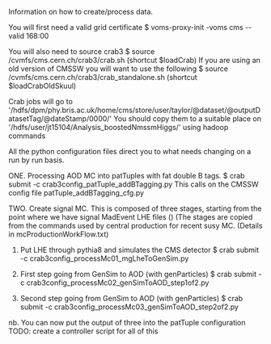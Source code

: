 Information on how to create/process data.

You will first need a valid grid certificate
$ voms-proxy-init -voms cms --valid 168:00

You will also need to source crab3
$ source /cvmfs/cms.cern.ch/crab3/crab.sh (shortcut $loadCrab)
If you are using an old version of CMSSW you will want to use the following
$ source /cvmfs/cms.cern.ch/crab3/crab_standalone.sh (shortcut $loadCrabOldSkuul)

Crab jobs will go to '/hdfs/dpm/phy.bris.ac.uk/home/cms/store/user/taylor/@dataset/@outputDatasetTag/@dateStamp/0000/'
You should copy them to a suitable place on '/hdfs/user/jt15104/Analysis_boostedNmssmHiggs/' using hadoop commands

All the python configuration files direct you to what needs changing on a run by run basis.



ONE. Processing AOD MC into patTuples with fat double B tags.
$ crab submit -c crab3config_patTuple_addBTagging.py
This calls on the CMSSW config file patTuple_addBTagging_cfg.py



TWO. Create signal MC.
This is composed of three stages, starting from the point where we have signal MadEvent LHE files ()
(The stages are copied from the commands used by central production for recent susy MC. (Details in mcProductionWorkFlow.txt)

1. Put LHE through pythia8 and simulates the CMS detector
$ crab submit -c crab3config_processMc01_mgLheToGenSim.py

2. First step going from GenSim to AOD (with genParticles)
$ crab submit -c crab3config_processMc02_genSimToAOD_step1of2.py

3. Second step going from GenSim to AOD (with genParticles)
$ crab submit -c crab3config_processMc03_genSimToAOD_step2of2.py

nb. You can now put the output of three into the patTuple configuration
TODO: create a controller script for all of this
